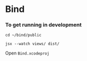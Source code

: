 # Bind

### To get running in development

`cd ~/bind/public`

`jsx --watch views/ dist/`

Open `Bind.xcodeproj`
